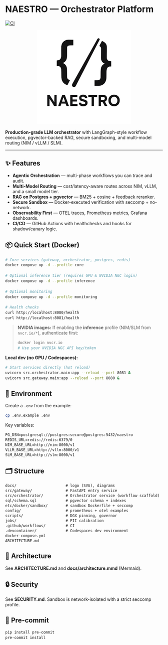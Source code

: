 # NAESTRO — Orchestrator Platform

[![CI](https://github.com/cputer/naestro/actions/workflows/ci.yml/badge.svg?branch=main)](https://github.com/cputer/naestro/actions/workflows/ci.yml)

<p align="center">
  <img src="docs/naestro-logo.svg" alt="NAESTRO Logo" width="300"/>
</p>

**Production-grade LLM orchestrator** with LangGraph-style workflow execution, pgvector-backed RAG,
secure sandboxing, and multi-model routing (NIM / vLLM / SLM).


---

## ✨ Features
- **Agentic Orchestration** — multi-phase workflows you can trace and audit.
- **Multi-Model Routing** — cost/latency-aware routes across NIM, vLLM, and a small model tier.
- **RAG on Postgres + pgvector** — BM25 + cosine + feedback reranker.
- **Secure Sandbox** — Docker-executed verification with seccomp + no-network.
- **Observability First** — OTEL traces, Prometheus metrics, Grafana dashboards.
- **CI/CD** — GitHub Actions with healthchecks and hooks for shadow/canary logic.

## 📦 Quick Start (Docker)
```bash
# Core services (gateway, orchestrator, postgres, redis)
docker compose up -d --profile core

# Optional inference tier (requires GPU & NVIDIA NGC login)
docker compose up -d --profile inference

# Optional monitoring
docker compose up -d --profile monitoring

# Health checks
curl http://localhost:8080/health
curl http://localhost:8081/health
```

> **NVIDIA images:** If enabling the **inference** profile (NIM/SLM from `nvcr.io/*`), authenticate first:
> ```bash
> docker login nvcr.io
> # Use your NVIDIA NGC API key/token
> ```

**Local dev (no GPU / Codespaces):**
```bash
# Start services directly (hot reload)
uvicorn src.orchestrator.main:app --reload --port 8081 &
uvicorn src.gateway.main:app --reload --port 8080 &
```

## 🧰 Environment
Create a `.env` from the example:
```bash
cp .env.example .env
```
Key variables:
```
PG_DSN=postgresql://postgres:secure@postgres:5432/naestro
REDIS_URL=redis://redis:6379/0
NIM_BASE_URL=http://nim:8000/v1
VLLM_BASE_URL=http://vllm:8000/v1
SLM_BASE_URL=http://slm:8000/v1
```

## 🗂 Structure
```
docs/                      # logo (SVG), diagrams
src/gateway/               # FastAPI entry service
src/orchestrator/          # Orchestrator service (workflow scaffold)
sql/schema.sql             # pgvector schema + indexes
etc/docker/sandbox/        # sandbox Dockerfile + seccomp
config/                    # prometheus + otel examples
scripts/                   # DGX pinning, governor
jobs/                      # PII calibration
.github/workflows/         # CI
.devcontainer/             # Codespaces dev environment
docker-compose.yml
ARCHITECTURE.md
```

## 📄 Architecture
See **ARCHITECTURE.md** and **docs/architecture.mmd** (Mermaid).

## 🔒 Security
See **SECURITY.md**. Sandbox is network-isolated with a strict seccomp profile.

## 🧹 Pre-commit
```bash
pip install pre-commit
pre-commit install
```
